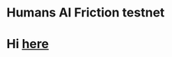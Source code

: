 
# Humans AI Friction testnet

# Hi [here](https://github.com/godshunter/test-repo/blob/main/Cosmos.md)
